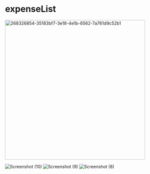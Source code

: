 # expenseList
<img width="456" alt="268326854-35183bf7-3e18-4e1b-8562-7a761d9c52b1" src="https://github.com/nishchayverma-tech/expenseList/assets/113363202/652b968a-5bff-438b-b7d6-175e842ec3bf">

![Screenshot (10)](https://github.com/nishchayverma-tech/expenseList/assets/113363202/fe8cce19-a6f9-4d36-9b65-3d7e9271d172)
![Screenshot (9)](https://github.com/nishchayverma-tech/expenseList/assets/113363202/70840e5e-b333-4223-a2ed-a86e5b2e873d)
![Screenshot (8)](https://github.com/nishchayverma-tech/expenseList/assets/113363202/314ab47d-fd9a-45f4-a477-966f35a5a2c6)

